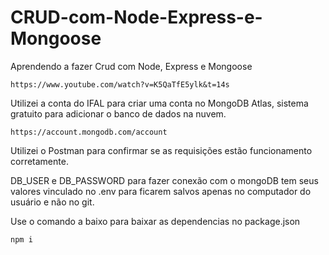# CRUD-com-Node-Express-e-Mongoose

Aprendendo a fazer Crud com Node, Express e Mongoose
```
https://www.youtube.com/watch?v=K5QaTfE5ylk&t=14s
```

Utilizei a conta do IFAL para criar uma conta no MongoDB Atlas, sistema gratuito para adicionar o banco de dados 
na nuvem.
```
https://account.mongodb.com/account
```
Utilizei o Postman para confirmar se as requisições estão funcionamento corretamente.

DB_USER e DB_PASSWORD para fazer conexão com o mongoDB tem seus valores vinculado no .env para ficarem salvos 
apenas no computador do usuário e não no git.

Use o comando a baixo para baixar as dependencias no package.json
```
npm i
```